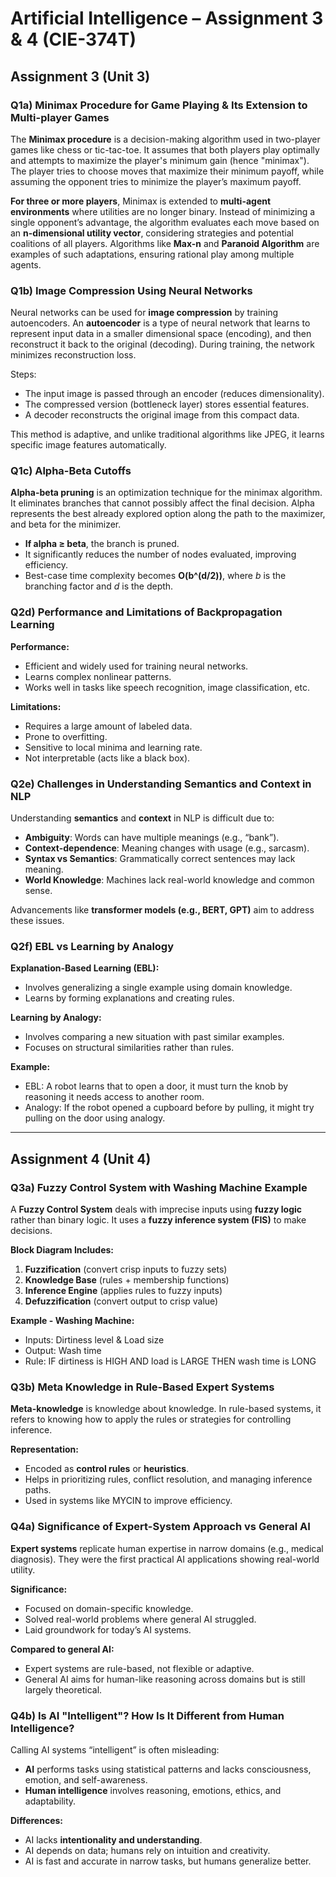 # Artificial Intelligence – Assignment 3 & 4 (CIE-374T)

## Assignment 3 (Unit 3)

### Q1a) Minimax Procedure for Game Playing & Its Extension to Multi-player Games
The **Minimax procedure** is a decision-making algorithm used in two-player games like chess or tic-tac-toe. It assumes that both players play optimally and attempts to maximize the player's minimum gain (hence "minimax"). The player tries to choose moves that maximize their minimum payoff, while assuming the opponent tries to minimize the player’s maximum payoff.

**For three or more players**, Minimax is extended to **multi-agent environments** where utilities are no longer binary. Instead of minimizing a single opponent’s advantage, the algorithm evaluates each move based on an **n-dimensional utility vector**, considering strategies and potential coalitions of all players. Algorithms like **Max-n** and **Paranoid Algorithm** are examples of such adaptations, ensuring rational play among multiple agents.

### Q1b) Image Compression Using Neural Networks
Neural networks can be used for **image compression** by training autoencoders. An **autoencoder** is a type of neural network that learns to represent input data in a smaller dimensional space (encoding), and then reconstruct it back to the original (decoding). During training, the network minimizes reconstruction loss.

Steps:
- The input image is passed through an encoder (reduces dimensionality).
- The compressed version (bottleneck layer) stores essential features.
- A decoder reconstructs the original image from this compact data.

This method is adaptive, and unlike traditional algorithms like JPEG, it learns specific image features automatically.

### Q1c) Alpha-Beta Cutoffs
**Alpha-beta pruning** is an optimization technique for the minimax algorithm. It eliminates branches that cannot possibly affect the final decision. Alpha represents the best already explored option along the path to the maximizer, and beta for the minimizer.

- **If alpha ≥ beta**, the branch is pruned.
- It significantly reduces the number of nodes evaluated, improving efficiency.
- Best-case time complexity becomes **O(b^(d/2))**, where *b* is the branching factor and *d* is the depth.

### Q2d) Performance and Limitations of Backpropagation Learning
**Performance:**
- Efficient and widely used for training neural networks.
- Learns complex nonlinear patterns.
- Works well in tasks like speech recognition, image classification, etc.

**Limitations:**
- Requires a large amount of labeled data.
- Prone to overfitting.
- Sensitive to local minima and learning rate.
- Not interpretable (acts like a black box).

### Q2e) Challenges in Understanding Semantics and Context in NLP
Understanding **semantics** and **context** in NLP is difficult due to:
- **Ambiguity**: Words can have multiple meanings (e.g., “bank”).
- **Context-dependence**: Meaning changes with usage (e.g., sarcasm).
- **Syntax vs Semantics**: Grammatically correct sentences may lack meaning.
- **World Knowledge**: Machines lack real-world knowledge and common sense.

Advancements like **transformer models (e.g., BERT, GPT)** aim to address these issues.

### Q2f) EBL vs Learning by Analogy

**Explanation-Based Learning (EBL):**
- Involves generalizing a single example using domain knowledge.
- Learns by forming explanations and creating rules.

**Learning by Analogy:**
- Involves comparing a new situation with past similar examples.
- Focuses on structural similarities rather than rules.

**Example:**
- EBL: A robot learns that to open a door, it must turn the knob by reasoning it needs access to another room.
- Analogy: If the robot opened a cupboard before by pulling, it might try pulling on the door using analogy.

---

## Assignment 4 (Unit 4)

### Q3a) Fuzzy Control System with Washing Machine Example
A **Fuzzy Control System** deals with imprecise inputs using **fuzzy logic** rather than binary logic. It uses a **fuzzy inference system (FIS)** to make decisions.

**Block Diagram Includes:**
1. **Fuzzification** (convert crisp inputs to fuzzy sets)
2. **Knowledge Base** (rules + membership functions)
3. **Inference Engine** (applies rules to fuzzy inputs)
4. **Defuzzification** (convert output to crisp value)

**Example - Washing Machine:**
- Inputs: Dirtiness level & Load size  
- Output: Wash time  
- Rule: IF dirtiness is HIGH AND load is LARGE THEN wash time is LONG

### Q3b) Meta Knowledge in Rule-Based Expert Systems
**Meta-knowledge** is knowledge about knowledge. In rule-based systems, it refers to knowing how to apply the rules or strategies for controlling inference.

**Representation:**
- Encoded as **control rules** or **heuristics**.
- Helps in prioritizing rules, conflict resolution, and managing inference paths.
- Used in systems like MYCIN to improve efficiency.

### Q4a) Significance of Expert-System Approach vs General AI
**Expert systems** replicate human expertise in narrow domains (e.g., medical diagnosis). They were the first practical AI applications showing real-world utility.

**Significance:**
- Focused on domain-specific knowledge.
- Solved real-world problems where general AI struggled.
- Laid groundwork for today’s AI systems.

**Compared to general AI:**
- Expert systems are rule-based, not flexible or adaptive.
- General AI aims for human-like reasoning across domains but is still largely theoretical.

### Q4b) Is AI "Intelligent"? How Is It Different from Human Intelligence?
Calling AI systems “intelligent” is often misleading:

- **AI** performs tasks using statistical patterns and lacks consciousness, emotion, and self-awareness.
- **Human intelligence** involves reasoning, emotions, ethics, and adaptability.

**Differences:**
- AI lacks **intentionality and understanding**.
- AI depends on data; humans rely on intuition and creativity.
- AI is fast and accurate in narrow tasks, but humans generalize better.